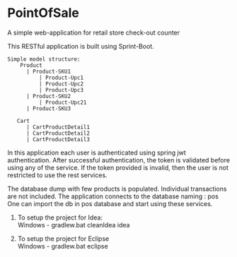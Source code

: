 # PointOfSale
A simple web-application for retail store check-out counter
  
This RESTful application is built using Sprint-Boot.  

```
Simple model structure:  
    Product  
      | Product-SKU1  
          | Product-Upc1  
          | Product-Upc2  
          | Product-Upc3  
      | Product-SKU2  
          | Product-Upc21  
      | Product-SKU3  
        
   Cart  
      | CartProductDetail1  
      | CartProductDetail2  
      | CartProductDetail3  
```        
In this application each user is authenticated using spring jwt authentication. After successful authentication, the token is validated before using any of the service. If the token provided is invalid, then the user is not restricted to use the rest services.  

The database dump with few products is populated. Individual transactions are not included. The application connects to the database  naming : pos One can import the db in pos database and start using these services.

1. To setup the project for Idea:  
	Windows - gradlew.bat cleanIdea idea  
  
2. To setup the project for Eclipse  
	Windows - gradlew.bat eclipse  
  
